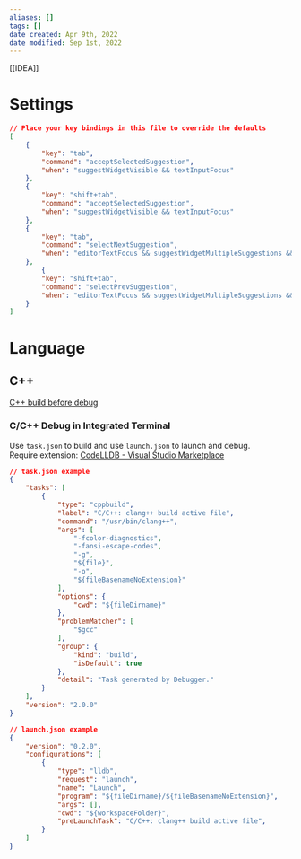 ```yaml
---
aliases: []
tags: []
date created: Apr 9th, 2022
date modified: Sep 1st, 2022
---
```

[[IDEA]]

# Settings
```json
// Place your key bindings in this file to override the defaults
[
    {
        "key": "tab",
        "command": "acceptSelectedSuggestion",
        "when": "suggestWidgetVisible && textInputFocus"
    },
    {
        "key": "shift+tab",
        "command": "acceptSelectedSuggestion",
        "when": "suggestWidgetVisible && textInputFocus"
    },
    {
        "key": "tab",
        "command": "selectNextSuggestion",
        "when": "editorTextFocus && suggestWidgetMultipleSuggestions && suggestWidgetVisible"
    },
        {
        "key": "shift+tab",
        "command": "selectPrevSuggestion",
        "when": "editorTextFocus && suggestWidgetMultipleSuggestions && suggestWidgetVisible"
    }
]
```

# Language
## C++
[C++ build before debug](https://stackoverflow.com/questions/57891050/how-run-build-task-automatically-before-debugging-in-visual-studio-code)

### C/C++ Debug in Integrated Terminal
Use `task.json` to build and use `launch.json` to launch and debug.  
Require extension: [CodeLLDB - Visual Studio Marketplace](https://marketplace.visualstudio.com/items?itemName=vadimcn.vscode-lldb)

```json
// task.json example
{
    "tasks": [
        {
            "type": "cppbuild",
            "label": "C/C++: clang++ build active file",
            "command": "/usr/bin/clang++",
            "args": [
                "-fcolor-diagnostics",
                "-fansi-escape-codes",
                "-g",
                "${file}",
                "-o",
                "${fileBasenameNoExtension}"
            ],
            "options": {
                "cwd": "${fileDirname}"
            },
            "problemMatcher": [
                "$gcc"
            ],
            "group": {
                "kind": "build",
                "isDefault": true
            },
            "detail": "Task generated by Debugger."
        }
    ],
    "version": "2.0.0"
}
```

```json
// launch.json example
{
    "version": "0.2.0",
    "configurations": [
        {
            "type": "lldb",
            "request": "launch",
            "name": "Launch",
            "program": "${fileDirname}/${fileBasenameNoExtension}",
            "args": [],
            "cwd": "${workspaceFolder}",
            "preLaunchTask": "C/C++: clang++ build active file",
        }
    ]
}
```